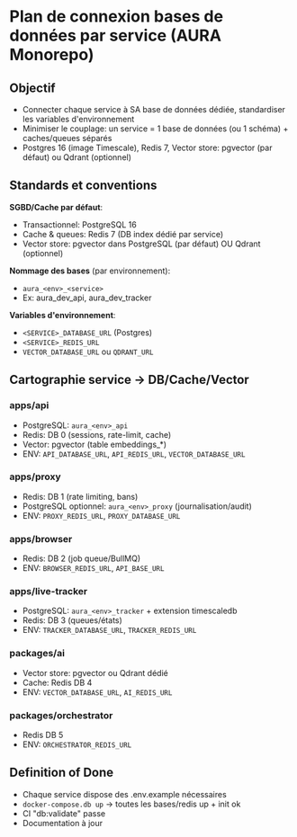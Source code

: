 # Plan de connexion bases de données par service (AURA Monorepo)

## Objectif
- Connecter chaque service à SA base de données dédiée, standardiser les variables d'environnement
- Minimiser le couplage: un service = 1 base de données (ou 1 schéma) + caches/queues séparés
- Postgres 16 (image Timescale), Redis 7, Vector store: pgvector (par défaut) ou Qdrant (optionnel)

## Standards et conventions

**SGBD/Cache par défaut**:
- Transactionnel: PostgreSQL 16
- Cache & queues: Redis 7 (DB index dédié par service)
- Vector store: pgvector dans PostgreSQL (par défaut) OU Qdrant (optionnel)

**Nommage des bases** (par environnement):
- `aura_<env>_<service>`
- Ex: aura_dev_api, aura_dev_tracker

**Variables d'environnement**:
- `<SERVICE>_DATABASE_URL` (Postgres)
- `<SERVICE>_REDIS_URL`
- `VECTOR_DATABASE_URL` ou `QDRANT_URL`

## Cartographie service → DB/Cache/Vector

### apps/api
- PostgreSQL: `aura_<env>_api`
- Redis: DB 0 (sessions, rate-limit, cache)
- Vector: pgvector (table embeddings_*)
- ENV: `API_DATABASE_URL`, `API_REDIS_URL`, `VECTOR_DATABASE_URL`

### apps/proxy
- Redis: DB 1 (rate limiting, bans)
- PostgreSQL optionnel: `aura_<env>_proxy` (journalisation/audit)
- ENV: `PROXY_REDIS_URL`, `PROXY_DATABASE_URL`

### apps/browser
- Redis: DB 2 (job queue/BullMQ)
- ENV: `BROWSER_REDIS_URL`, `API_BASE_URL`

### apps/live-tracker
- PostgreSQL: `aura_<env>_tracker` + extension timescaledb
- Redis: DB 3 (queues/états)
- ENV: `TRACKER_DATABASE_URL`, `TRACKER_REDIS_URL`

### packages/ai
- Vector store: pgvector ou Qdrant dédié
- Cache: Redis DB 4
- ENV: `VECTOR_DATABASE_URL`, `AI_REDIS_URL`

### packages/orchestrator
- Redis DB 5
- ENV: `ORCHESTRATOR_REDIS_URL`

## Definition of Done
- Chaque service dispose des .env.example nécessaires
- `docker-compose.db up` → toutes les bases/redis up + init ok
- CI "db:validate" passe
- Documentation à jour